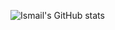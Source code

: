 ![Ismail's GitHub stats](https://github-readme-stats.vercel.app/api?username=smile-plzz&show_icons=true&theme=radical)
